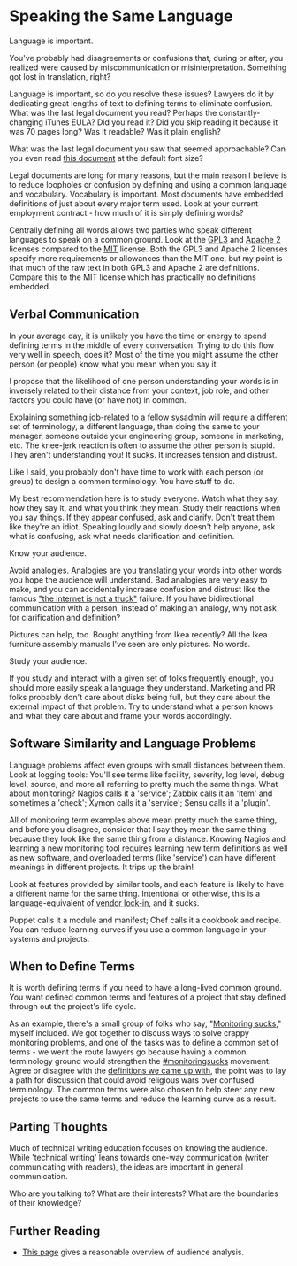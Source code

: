 # Speaking the Same Language

Language is important.

You've probably had disagreements or confusions that, during or after, you
realized were caused by miscommunication or misinterpretation. Something got
lost in translation, right?

Language is important, so do you resolve these issues? Lawyers do it by
dedicating great lengths of text to defining terms to eliminate confusion.
What was the last legal document you read? Perhaps the constantly-changing
iTunes EULA? Did you read it? Did you skip reading it because it was 70 pages
long? Was it readable? Was it plain english?

What was the last legal document you saw that seemed approachable? Can you even
read [this document](http://images.apple.com/legal/sla/docs/iphone4.pdf) at the
default font size?

Legal documents are long for many reasons, but the main reason I believe is to
reduce loopholes or confusion by defining and using a common language and
vocabulary. Vocabulary is important. Most documents have embedded definitions
of just about every major term used. Look at your current employment contract -
how much of it is simply defining words?

Centrally defining all words allows two parties who speak different languages
to speak on a common ground. Look at the
[GPL3](http://www.gnu.org/licenses/gpl-3.0.html) and [Apache
2](http://www.apache.org/licenses/LICENSE-2.0.html) licenses compared to the
[MIT](http://www.opensource.org/licenses/mit-license.php) license. Both the
GPL3 and Apache 2 licenses specify more requirements or allowances than the
MIT one, but my point is that much of the raw text in both GPL3 and Apache 2
are definitions. Compare this to the MIT license which has practically no
definitions embedded.

## Verbal Communication

In your average day, it is unlikely you have the time or energy to spend
defining terms in the middle of every conversation. Trying to do this flow very
well in speech, does it?  Most of the time you might assume the other person
(or people) know what you mean when you say it.

I propose that the likelihood of one person understanding your words is in
inversely related to their distance from your context, job role, and other
factors you could have (or have not) in common.

Explaining something job-related to a fellow sysadmin will require a different
set of terminology, a different language, than doing the same to your manager,
someone outside your engineering group, someone in marketing, etc. The
knee-jerk reaction is often to assume the other person is stupid. They aren't
understanding you! It sucks. It increases tension and distrust.

Like I said, you probably don't have time to work with each person (or group)
to design a common terminology. You have stuff to do.

My best recommendation here is to study everyone. Watch what they say, how they
say it, and what you think they mean. Study their reactions when you say things.
If they appear confused, ask and clarify. Don't treat them like they're an idiot.
Speaking loudly and slowly doesn't help anyone, ask what is confusing, ask what 
needs clarification and definition.

Know your audience.

Avoid analogies. Analogies are you translating your words into other words you hope
the audience will understand. Bad analogies are very easy to make, and you can
accidentally increase confusion and distrust like the famous ["the internet is
not a truck"](http://en.wikipedia.org/wiki/Series_of_tubes) failure. If you have
bidirectional communication with a person, instead of making an analogy, why
not ask for clarification and definition? 

Pictures can help, too. Bought anything from Ikea recently? All the Ikea
furniture assembly manuals I've seen are only pictures. No words.

Study your audience.

If you study and interact with a given set of folks frequently enough, you should
more easily speak a language they understand. Marketing and PR folks probably
don't care about disks being full, but they care about the external impact of
that problem. Try to understand what a person knows and what they care about
and frame your words accordingly.

## Software Similarity and Language Problems

Language problems affect even groups with small distances between them.  Look
at logging tools: You'll see terms like facility, severity, log level, debug
level, source, and more all referring to pretty much the same things.  What
about monitoring? Nagios calls it a 'service'; Zabbix calls it an 'item' and
sometimes a 'check'; Xymon calls it a 'service'; Sensu calls it a 'plugin'.

All of monitoring term examples above mean pretty much the same thing, and
before you disagree, consider that I say they mean the same thing because they
look like the same thing from a distance. Knowing Nagios and learning a new
monitoring tool requires learning new term definitions as well as new software,
and overloaded terms (like 'service') can have different meanings in different
projects. It trips up the brain!

Look at features provided by similar tools, and each feature is likely to have
a different name for the same thing. Intentional or otherwise, this is a
language-equivalent of [vendor
lock-in](http://en.wikipedia.org/wiki/Vendor_lock-in), and it sucks.

Puppet calls it a module and manifest; Chef calls it a cookbook and recipe.
You can reduce learning curves if you use a common language in your systems and
projects. 

## When to Define Terms

It is worth defining terms if you need to have a long-lived common ground.
You want defined common terms and features of a project that stay defined
through out the project's life cycle.

As an example, there's a small group of folks who say, "[Monitoring
sucks](http://lusislog.blogspot.com/2011/06/why-monitoring-sucks.html)," myself
included. We got together to discuss ways to solve crappy monitoring problems,
and one of the tasks was to define a common set of terms - we went the route
lawyers go because having a common terminology ground would strengthen the
[#monitoringsucks](https://twitter.com/#!/search/%23monitoringsucks) movement.
Agree or disagree with the [definitions we came up
with](http://lusislog.blogspot.com/2011/07/monitoring-sucks-watch-your-language.html),
the point was to lay a path for discussion that could avoid religious wars over
confused terminology. The common terms were also chosen to help steer any new projects
to use the same terms and reduce the learning curve as a result.

## Parting Thoughts

Much of technical writing education focuses on knowing the audience. While
'technical writing' leans towards one-way communication (writer communicating
with readers), the ideas are important in general communication. 

Who are you talking to? What are their interests? What are the boundaries of
their knowledge?

## Further Reading

* [This page](http://www.prismnet.com/~hcexres/textbook/aud.html) gives a
  reasonable overview of audience analysis.
